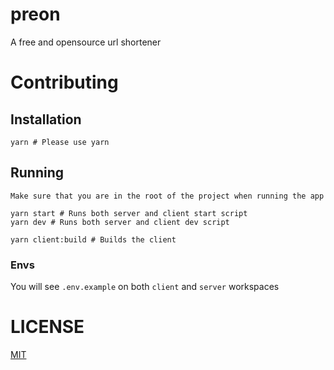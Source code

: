 # preon

A free and opensource url shortener

# Contributing

## Installation

```
yarn # Please use yarn
```

## Running

`Make sure that you are in the root of the project when running the app`

```
yarn start # Runs both server and client start script
yarn dev # Runs both server and client dev script

yarn client:build # Builds the client
```

### Envs

You will see `.env.example` on both `client` and `server` workspaces

# LICENSE

[MIT](https://github.com/qxb3/preon/blob/main/LICENSE)
